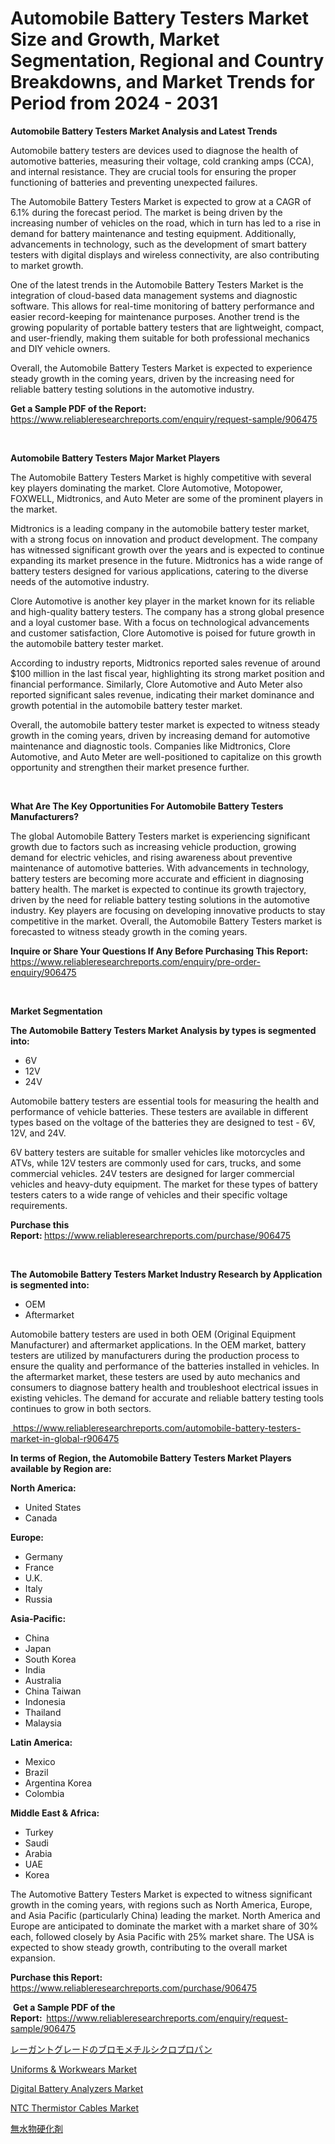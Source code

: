 <p><h1>Automobile Battery Testers Market Size and Growth, Market Segmentation, Regional and Country Breakdowns, and Market Trends for Period from 2024 -  2031</h1></p><p><strong>Automobile Battery Testers Market Analysis and Latest Trends</strong></p>
<p><p>Automobile battery testers are devices used to diagnose the health of automotive batteries, measuring their voltage, cold cranking amps (CCA), and internal resistance. They are crucial tools for ensuring the proper functioning of batteries and preventing unexpected failures.</p><p>The Automobile Battery Testers Market is expected to grow at a CAGR of 6.1% during the forecast period. The market is being driven by the increasing number of vehicles on the road, which in turn has led to a rise in demand for battery maintenance and testing equipment. Additionally, advancements in technology, such as the development of smart battery testers with digital displays and wireless connectivity, are also contributing to market growth.</p><p>One of the latest trends in the Automobile Battery Testers Market is the integration of cloud-based data management systems and diagnostic software. This allows for real-time monitoring of battery performance and easier record-keeping for maintenance purposes. Another trend is the growing popularity of portable battery testers that are lightweight, compact, and user-friendly, making them suitable for both professional mechanics and DIY vehicle owners.</p><p>Overall, the Automobile Battery Testers Market is expected to experience steady growth in the coming years, driven by the increasing need for reliable battery testing solutions in the automotive industry.</p></p>
<p><strong>Get a Sample PDF of the Report:&nbsp;</strong> <a href="https://www.reliableresearchreports.com/enquiry/request-sample/906475">https://www.reliableresearchreports.com/enquiry/request-sample/906475</a></p>
<p>&nbsp;</p>
<p><strong>Automobile Battery Testers Major Market Players</strong></p>
<p><p>The Automobile Battery Testers Market is highly competitive with several key players dominating the market. Clore Automotive, Motopower, FOXWELL, Midtronics, and Auto Meter are some of the prominent players in the market.</p><p>Midtronics is a leading company in the automobile battery tester market, with a strong focus on innovation and product development. The company has witnessed significant growth over the years and is expected to continue expanding its market presence in the future. Midtronics has a wide range of battery testers designed for various applications, catering to the diverse needs of the automotive industry.</p><p>Clore Automotive is another key player in the market known for its reliable and high-quality battery testers. The company has a strong global presence and a loyal customer base. With a focus on technological advancements and customer satisfaction, Clore Automotive is poised for future growth in the automobile battery tester market.</p><p>According to industry reports, Midtronics reported sales revenue of around $100 million in the last fiscal year, highlighting its strong market position and financial performance. Similarly, Clore Automotive and Auto Meter also reported significant sales revenue, indicating their market dominance and growth potential in the automobile battery tester market.</p><p>Overall, the automobile battery tester market is expected to witness steady growth in the coming years, driven by increasing demand for automotive maintenance and diagnostic tools. Companies like Midtronics, Clore Automotive, and Auto Meter are well-positioned to capitalize on this growth opportunity and strengthen their market presence further.</p></p>
<p>&nbsp;</p>
<p><strong>What Are The Key Opportunities For Automobile Battery Testers Manufacturers?</strong></p>
<p><p>The global Automobile Battery Testers market is experiencing significant growth due to factors such as increasing vehicle production, growing demand for electric vehicles, and rising awareness about preventive maintenance of automotive batteries. With advancements in technology, battery testers are becoming more accurate and efficient in diagnosing battery health. The market is expected to continue its growth trajectory, driven by the need for reliable battery testing solutions in the automotive industry. Key players are focusing on developing innovative products to stay competitive in the market. Overall, the Automobile Battery Testers market is forecasted to witness steady growth in the coming years.</p></p>
<p><strong>Inquire or Share Your Questions If Any Before Purchasing This Report:</strong> <a href="https://www.reliableresearchreports.com/enquiry/pre-order-enquiry/906475">https://www.reliableresearchreports.com/enquiry/pre-order-enquiry/906475</a></p>
<p>&nbsp;</p>
<p><strong>Market Segmentation</strong></p>
<p><strong>The Automobile Battery Testers Market Analysis by types is segmented into:</strong></p>
<p><ul><li>6V</li><li>12V</li><li>24V</li></ul></p>
<p><p>Automobile battery testers are essential tools for measuring the health and performance of vehicle batteries. These testers are available in different types based on the voltage of the batteries they are designed to test - 6V, 12V, and 24V. </p><p>6V battery testers are suitable for smaller vehicles like motorcycles and ATVs, while 12V testers are commonly used for cars, trucks, and some commercial vehicles. 24V testers are designed for larger commercial vehicles and heavy-duty equipment. The market for these types of battery testers caters to a wide range of vehicles and their specific voltage requirements.</p></p>
<p><strong>Purchase this Report:&nbsp;</strong><a href="https://www.reliableresearchreports.com/purchase/906475">https://www.reliableresearchreports.com/purchase/906475</a></p>
<p>&nbsp;</p>
<p><strong>The Automobile Battery Testers Market Industry Research by Application is segmented into:</strong></p>
<p><ul><li>OEM</li><li>Aftermarket</li></ul></p>
<p><p>Automobile battery testers are used in both OEM (Original Equipment Manufacturer) and aftermarket applications. In the OEM market, battery testers are utilized by manufacturers during the production process to ensure the quality and performance of the batteries installed in vehicles. In the aftermarket market, these testers are used by auto mechanics and consumers to diagnose battery health and troubleshoot electrical issues in existing vehicles. The demand for accurate and reliable battery testing tools continues to grow in both sectors.</p></p>
<p><a href="https://www.reliableresearchreports.com/automobile-battery-testers-market-in-global-r906475">&nbsp;https://www.reliableresearchreports.com/automobile-battery-testers-market-in-global-r906475</a></p>
<p><strong>In terms of Region, the Automobile Battery Testers Market Players available by Region are:</strong></p>
<p>
    <p> <strong> North America: </strong>
        <ul>
            <li>United States</li>
            <li>Canada</li>
        </ul>
        </p> 
    <p> <strong> Europe: </strong>
        <ul>
            <li>Germany</li>
            <li>France</li>
            <li>U.K.</li>
            <li>Italy</li>
            <li>Russia</li>
        </ul>
        </p> 
    <p> <strong> Asia-Pacific: </strong>
        <ul>
            <li>China</li>
            <li>Japan</li>
            <li>South Korea</li>
            <li>India</li>
            <li>Australia</li>
            <li>China Taiwan</li>
            <li>Indonesia</li>
            <li>Thailand</li>
            <li>Malaysia</li>
        </ul>
        </p> 
    <p> <strong> Latin America: </strong>
        <ul>
            <li>Mexico</li>
            <li>Brazil</li>
            <li>Argentina Korea</li>
            <li>Colombia</li>
        </ul>
        </p> 
    <p> <strong> Middle East & Africa: </strong>
        <ul>
            <li>Turkey</li>
            <li>Saudi</li>
            <li>Arabia</li>
            <li>UAE</li>
            <li>Korea</li>
        </ul>
    </p>
    </p>
<p><p>The Automotive Battery Testers Market is expected to witness significant growth in the coming years, with regions such as North America, Europe, and Asia Pacific (particularly China) leading the market. North America and Europe are anticipated to dominate the market with a market share of 30% each, followed closely by Asia Pacific with 25% market share. The USA is expected to show steady growth, contributing to the overall market expansion.</p></p>
<p><strong>Purchase this Report: </strong><a href="https://www.reliableresearchreports.com/purchase/906475">https://www.reliableresearchreports.com/purchase/906475</a></p>
<p>&nbsp;<strong>Get a Sample PDF of the Report:&nbsp;&nbsp;</strong><a href="https://www.reliableresearchreports.com/enquiry/request-sample/906475">https://www.reliableresearchreports.com/enquiry/request-sample/906475</a></p>
<p><strong></strong></p>
<p><p><a href="https://medium.com/@verniebarton2023/%E8%A9%A6%E8%96%AC%E3%82%B0%E3%83%AC%E3%83%BC%E3%83%89%E3%83%96%E3%83%AD%E3%83%A2%E3%83%A1%E3%83%81%E3%83%AB%E3%82%B7%E3%82%AF%E3%83%AD%E3%83%97%E3%83%AD%E3%83%91%E3%83%B3%E5%B8%82%E5%A0%B4-%E3%82%B0%E3%83%AD%E3%83%BC%E3%83%90%E3%83%AB%E3%81%8A%E3%82%88%E3%81%B3%E5%9C%B0%E5%9F%9F%E5%88%A5%E5%88%86%E6%9E%90-%E5%9C%B0%E5%9F%9F-%E5%9B%BD%E3%83%AC%E3%83%99%E3%83%AB%E5%88%86%E6%9E%90-%E3%81%8A%E3%82%88%E3%81%B3%E7%AB%B6%E4%BA%89%E3%81%AE%E6%99%AF%E8%A6%B3%E3%81%AB%E7%84%A6%E7%82%B9%E3%82%92%E5%BD%93%E3%81%A6%E3%82%8B-d14d0b18bc7a">レーガントグレードのブロモメチルシクロプロパン</a></p><p><a href="https://issuu.com/reportprime-2/docs/uniforms-workwears-market-size-2030_250067d25d2725">Uniforms & Workwears Market</a></p><p><a href="https://github.com/prosalinda88/Market-Research-Report-List-6/blob/main/digital-battery-analyzers-market.md">Digital Battery Analyzers Market</a></p><p><a href="https://issuu.com/reportprime-2/docs/ntc-thermistor-cables-market-size-2_01c9b920590ca1">NTC Thermistor Cables Market</a></p><p><a href="https://github.com/lababdou/Market-Research-Report-List-5/blob/main/284733687355.md">無水物硬化剤</a></p></p>